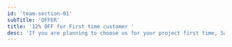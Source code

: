 ```yaml
---
id: 'team-section-01'
subTitle: 'OFFER'
title: '12% OFF for First time customer '
desc: 'If you are planning to choose us for your project first time, Save 12% in your entire cost'
---
```

